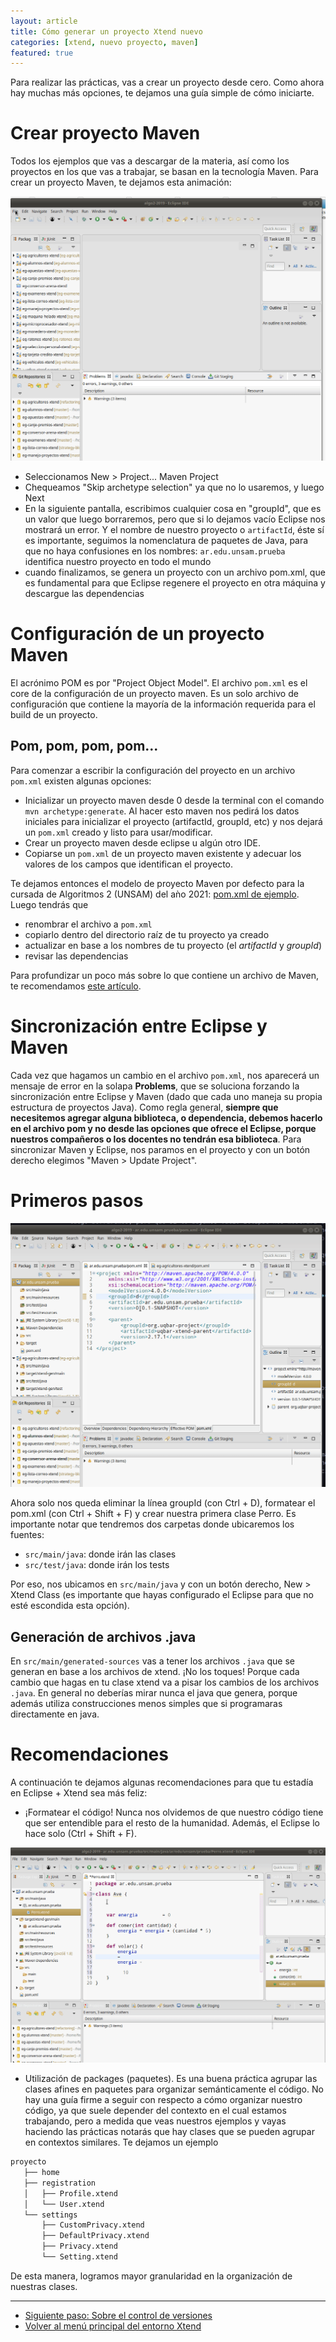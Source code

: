 ```yaml
---
layout: article
title: Cómo generar un proyecto Xtend nuevo
categories: [xtend, nuevo proyecto, maven]
featured: true
---
```


Para realizar las prácticas, vas a crear un proyecto desde cero. Como ahora hay muchas más opciones, te dejamos una guía simple de cómo iniciarte.

# Crear proyecto Maven

Todos los ejemplos que vas a descargar de la materia, así como los proyectos en los que vas a trabajar, se basan en la tecnología Maven. Para crear un proyecto Maven, te dejamos esta animación:

![image](/img/languages/creatingNewProject.gif)

- Seleccionamos New > Project... Maven Project
- Chequeamos "Skip archetype selection" ya que no lo usaremos, y luego Next
- En la siguiente pantalla, escribimos cualquier cosa en "groupId", que es un valor que luego borraremos, pero que si lo dejamos vacío Eclipse nos mostrará un error. Y el nombre de nuestro proyecto o `artifactId`, éste sí es importante, seguimos la nomenclatura de paquetes de Java, para que no haya confusiones en los nombres: `ar.edu.unsam.prueba` identifica nuestro proyecto en todo el mundo
- cuando finalizamos, se genera un proyecto con un archivo pom.xml, que es fundamental para que Eclipse regenere el proyecto en otra máquina y descargue las dependencias

#  Configuración de un proyecto Maven

El acrónimo POM es por "Project Object Model". El archivo `pom.xml` es el core de la configuración de un proyecto maven. Es un solo archivo de configuración que contiene la mayoría de la información requerida para el build de un proyecto.

## Pom, pom, pom, pom...

Para comenzar a escribir la configuración del proyecto en un archivo `pom.xml` existen algunas opciones:

- Inicializar un proyecto maven desde 0 desde la terminal con el comando `mvn archetype:generate`. Al hacer esto maven nos pedirá los datos iniciales para inicializar el proyecto (artifactId, groupId, etc) y nos dejará un `pom.xml` creado y listo para usar/modificar.
- Crear un proyecto maven desde eclipse u algún otro IDE.
- Copiarse un `pom.xml` de un proyecto maven existente y adecuar los valores de los campos que identifican el proyecto.

Te dejamos entonces el modelo de proyecto Maven por defecto para la cursada de Algoritmos 2 (UNSAM) del aǹo 2021: [pom.xml de ejemplo](pom-algo2.xml). Luego tendrás que

- renombrar el archivo a `pom.xml`
- copiarlo dentro del directorio raíz de tu proyecto ya creado
- actualizar en base a los nombres de tu proyecto (el _artifactId_ y _groupId_)
- revisar las dependencias

Para profundizar un poco más sobre lo que contiene un archivo de Maven, te recomendamos [este artículo](maven.html).

# Sincronización entre Eclipse y Maven

Cada vez que hagamos un cambio en el archivo `pom.xml`, nos aparecerá un mensaje de error en la solapa **Problems**, que se soluciona forzando la sincronización entre Eclipse y Maven (dado que cada uno maneja su propia estructura de proyectos Java). Como regla general, **siempre que necesitemos agregar alguna biblioteca, o dependencia, debemos hacerlo en el archivo pom y no desde las opciones que ofrece el Eclipse, porque nuestros compañeros o los docentes no tendrán esa biblioteca**. Para sincronizar Maven y Eclipse, nos paramos en el proyecto y con un botón derecho elegimos "Maven > Update Project".

# Primeros pasos

![image](/img/languages/firstClass.gif)

Ahora solo nos queda eliminar la línea groupId (con Ctrl + D), formatear el pom.xml (con Ctrl + Shift + F) y crear nuestra primera clase Perro. Es importante notar que tendremos dos carpetas donde ubicaremos los fuentes:

- `src/main/java`: donde irán las clases
- `src/test/java`: donde irán los tests

Por eso, nos ubicamos en `src/main/java` y con un botón derecho, New > Xtend Class (es importante que hayas configurado el Eclipse para que no esté escondida esta opción).

## Generación de archivos .java

En `src/main/generated-sources` vas a tener los archivos `.java` que se generan en base a los archivos de xtend. ¡No los toques! Porque cada cambio que hagas en tu clase xtend va a pisar los cambios de los archivos `.java`. En general no deberías mirar nunca el java que genera, porque además utiliza construcciones menos simples que si programaras directamente en java.

# Recomendaciones

A continuación te dejamos algunas recomendaciones para que tu estadía en Eclipse + Xtend sea más feliz:

- ¡Formatear el código! Nunca nos olvidemos de que nuestro código tiene que ser entendible para el resto de la humanidad. Además, el Eclipse lo hace solo (Ctrl + Shift + F).

![image](/img/languages/formattingCode.gif)

- Utilización de packages (paquetes). Es una buena práctica agrupar las clases afines en paquetes para organizar semánticamente el código. No hay una guía firme a seguir con respecto a cómo organizar nuestro código, ya que suele depender del contexto en el cual estamos trabajando, pero a medida que veas nuestros ejemplos y vayas haciendo las prácticas notarás que hay clases que se pueden agrupar en contextos similares. Te dejamos un ejemplo

```bash
proyecto
   ├── home
   ├── registration
   │   ├── Profile.xtend
   │   └── User.xtend
   └── settings
       ├── CustomPrivacy.xtend
       ├── DefaultPrivacy.xtend
       ├── Privacy.xtend
       └── Setting.xtend
```

De esta manera, logramos mayor granularidad en la organización de nuestras clases.
___

* [Siguiente paso: Sobre el control de versiones](xtend-amigandonos-git.html)
* [Volver al menú principal del entorno Xtend](xtend-principal.html)
